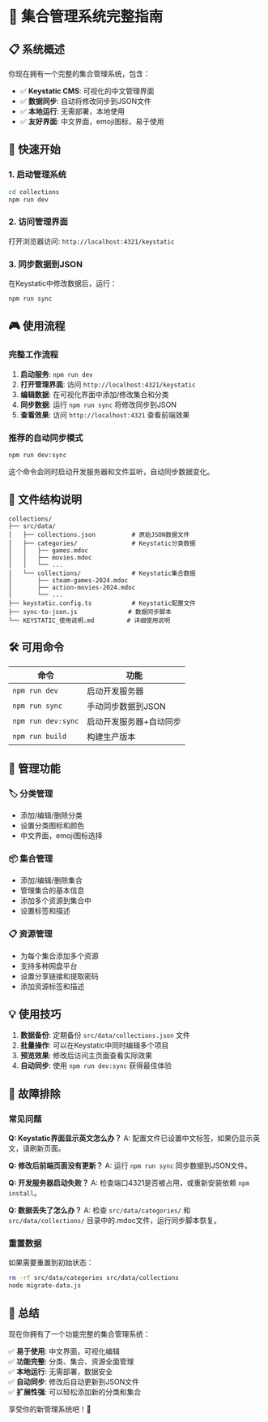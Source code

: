 # 🎯 集合管理系统完整指南

## 📋 系统概述

你现在拥有一个完整的集合管理系统，包含：
- ✅ **Keystatic CMS**: 可视化的中文管理界面
- ✅ **数据同步**: 自动将修改同步到JSON文件
- ✅ **本地运行**: 无需部署，本地使用
- ✅ **友好界面**: 中文界面，emoji图标，易于使用

## 🚀 快速开始

### 1. 启动管理系统
```bash
cd collections
npm run dev
```

### 2. 访问管理界面
打开浏览器访问: `http://localhost:4321/keystatic`

### 3. 同步数据到JSON
在Keystatic中修改数据后，运行：
```bash
npm run sync
```

## 🎮 使用流程

### 完整工作流程
1. **启动服务**: `npm run dev`
2. **打开管理界面**: 访问 `http://localhost:4321/keystatic`
3. **编辑数据**: 在可视化界面中添加/修改集合和分类
4. **同步数据**: 运行 `npm run sync` 将修改同步到JSON
5. **查看效果**: 访问 `http://localhost:4321` 查看前端效果

### 推荐的自动同步模式
```bash
npm run dev:sync
```
这个命令会同时启动开发服务器和文件监听，自动同步数据变化。

## 📁 文件结构说明

```
collections/
├── src/data/
│   ├── collections.json          # 原始JSON数据文件
│   ├── categories/               # Keystatic分类数据
│   │   ├── games.mdoc
│   │   ├── movies.mdoc
│   │   └── ...
│   └── collections/              # Keystatic集合数据
│       ├── steam-games-2024.mdoc
│       ├── action-movies-2024.mdoc
│       └── ...
├── keystatic.config.ts           # Keystatic配置文件
├── sync-to-json.js              # 数据同步脚本
└── KEYSTATIC_使用说明.md         # 详细使用说明
```

## 🛠️ 可用命令

| 命令 | 功能 |
|------|------|
| `npm run dev` | 启动开发服务器 |
| `npm run sync` | 手动同步数据到JSON |
| `npm run dev:sync` | 启动开发服务器+自动同步 |
| `npm run build` | 构建生产版本 |

## 🎯 管理功能

### 🏷️ 分类管理
- 添加/编辑/删除分类
- 设置分类图标和颜色
- 中文界面，emoji图标选择

### 📦 集合管理
- 添加/编辑/删除集合
- 管理集合的基本信息
- 添加多个资源到集合中
- 设置标签和描述

### 📋 资源管理
- 为每个集合添加多个资源
- 支持多种网盘平台
- 设置分享链接和提取密码
- 添加资源标签和描述

## 💡 使用技巧

1. **数据备份**: 定期备份 `src/data/collections.json` 文件
2. **批量操作**: 可以在Keystatic中同时编辑多个项目
3. **预览效果**: 修改后访问主页面查看实际效果
4. **自动同步**: 使用 `npm run dev:sync` 获得最佳体验

## 🔧 故障排除

### 常见问题

**Q: Keystatic界面显示英文怎么办？**
A: 配置文件已设置中文标签，如果仍显示英文，请刷新页面。

**Q: 修改后前端页面没有更新？**
A: 运行 `npm run sync` 同步数据到JSON文件。

**Q: 开发服务器启动失败？**
A: 检查端口4321是否被占用，或重新安装依赖 `npm install`。

**Q: 数据丢失了怎么办？**
A: 检查 `src/data/categories/` 和 `src/data/collections/` 目录中的.mdoc文件，运行同步脚本恢复。

### 重置数据
如果需要重置到初始状态：
```bash
rm -rf src/data/categories src/data/collections
node migrate-data.js
```

## 🎉 总结

现在你拥有了一个功能完整的集合管理系统：

✅ **易于使用**: 中文界面，可视化编辑  
✅ **功能完整**: 分类、集合、资源全面管理  
✅ **本地运行**: 无需部署，数据安全  
✅ **自动同步**: 修改后自动更新到JSON文件  
✅ **扩展性强**: 可以轻松添加新的分类和集合  

享受你的新管理系统吧！🚀